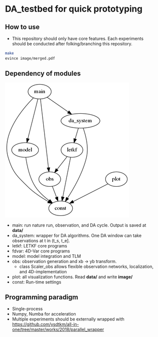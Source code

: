 # DA_testbed for quick prototyping

## How to use
* This repository should only have core features. Each experiments should be conducted after folking/branching this repository.

```bash
make
evince image/merged.pdf
```

## Dependency of modules
<img src="documentation/graph.png">

* main: run nature run, observation, and DA cycle. Output is saved at **data/**
* da_system: wrapper for DA algorithms. One DA window can take observations at t in (t_s, t_e].
* letkf: LETKF core programs
* fdvar: 4D-Var core programs
* model: model integration and TLM
* obs: observation generation and xb -> yb transform.
    * class Scaler_obs allows flexible observation networks, localization, and 4D-implementation
* plot: all visualization functions. Read **data/** and write **image/**
* const: Run-time settings

## Programming paradigm
* Single-process
* Numpy, Numba for acceleration
* Multiple experiments should be externally wrapped with https://github.com/ysdtkm/all-in-one/tree/master/works/2018/parallel_wrapper
